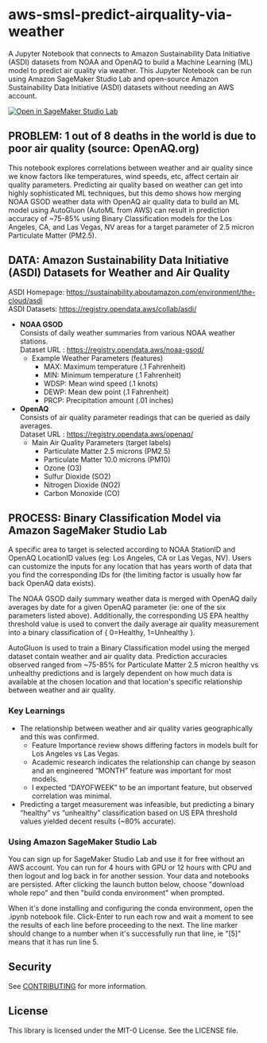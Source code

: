 # aws-smsl-predict-airquality-via-weather
A Jupyter Notebook that connects to Amazon Sustainability Data Initiative (ASDI) datasets from NOAA and OpenAQ to build a Machine Learning (ML) model to predict air quality via weather. This Jupyter Notebook can be run using Amazon SageMaker Studio Lab and open-source Amazon Sustainability Data Initiative (ASDI) datasets without needing an AWS account.

[![Open in SageMaker Studio Lab](https://studiolab.sagemaker.aws/studiolab.svg)](https://github.com/aws-samples/aws-smsl-predict-airquality-via-weather/blob/main/aq_by_weather.ipynb)

## PROBLEM: 1 out of 8 deaths in the world is due to poor air quality (source: OpenAQ.org)
This notebook explores correlations between weather and air quality since we know factors like temperatures, wind speeds, etc, affect certain air quality parameters. Predicting air quality based on weather can get into highly sophisticated ML techniques, but this demo shows how merging NOAA GSOD weather data with OpenAQ air quality data to build an ML model using AutoGluon (AutoML from AWS) can result in prediction accuracy of ~75-85% using Binary Classification models for the Los Angeles, CA, and Las Vegas, NV areas for a target parameter of 2.5 micron Particulate Matter (PM2.5).

## DATA: Amazon Sustainability Data Initiative (ASDI) Datasets for Weather and Air Quality
ASDI Homepage: https://sustainability.aboutamazon.com/environment/the-cloud/asdi \
ASDI Datasets: https://registry.opendata.aws/collab/asdi/

- **NOAA GSOD**\
  Consists of daily weather summaries from various NOAA weather stations.\
  Dataset URL : https://registry.opendata.aws/noaa-gsod/
  - Example Weather Parameters (features)
    - MAX: Maximum temperature (.1 Fahrenheit)
    - MIN: Minimum temperature (.1 Fahrenheit)
    - WDSP: Mean wind speed (.1 knots)
    - DEWP: Mean dew point (.1 Fahrenheit)
    - PRCP: Precipitation amount (.01 inches)
- **OpenAQ**\
  Consists of air quality parameter readings that can be queried as daily averages.\
  Dataset URL : https://registry.opendata.aws/openaq/
  - Main Air Quality Parameters (target labels)
    - Particulate Matter 2.5 microns (PM2.5)
    - Particulate Matter 10.0 microns (PM10)
    - Ozone (O3)
    - Sulfur Dioxide (SO2)
    - Nitrogen Dioxide (NO2)
    - Carbon Monoxide (CO)

## PROCESS: Binary Classification Model via Amazon SageMaker Studio Lab
A specific area to target is selected according to NOAA StationID and OpenAQ LocationID values (eg: Los Angeles, CA or Las Vegas, NV).  Users can customize the inputs for any location that has years worth of data that you find the corresponding IDs for (the limiting factor is usually how far back OpenAQ data exists).

The NOAA GSOD daily summary weather data is merged with OpenAQ daily averages by date for a given OpenAQ parameter (ie: one of the six parameters listed above). Additionally, the corresponding US EPA healthy threshold value is used to convert the daily average air quality measurement into a binary classification of { 0=Healthy, 1=Unhealthy }.

AutoGluon is used to train a Binary Classification model using the merged dataset contain weather and air quality data.  Prediction accuracies observed ranged from ~75-85% for Particulate Matter 2.5 micron healthy vs unhealthy predictions and is largely dependent on how much data is available at the chosen location and that location's specific relationship between weather and air quality.

### Key Learnings
- The relationship between weather and air quality varies geographically and this was confirmed.
  - Feature Importance review shows differing factors in models built for Los Angeles vs Las Vegas.
  - Academic research indicates the relationship can change by season and an engineered “MONTH” feature was important for most models.
  - I expected “DAYOFWEEK” to be an important feature, but observed correlation was minimal.
- Predicting a target measurement was infeasible, but predicting a binary “healthy” vs “unhealthy” classification based on US EPA threshold values yielded decent results (~80% accurate).

### Using Amazon SageMaker Studio Lab
You can sign up for SageMaker Studio Lab and use it for free without an AWS account. You can run for 4 hours with GPU or 12 hours with CPU and then logout and log back in for another session. Your data and notebooks are persisted. After clicking the launch button below, choose "download whole repo" and then "build conda environment" when prompted.

When it's done installing and configuring the conda environment, open the .ipynb notebook file. Click-Enter to run each row and wait a moment to see the results of each line before proceeding to the next. The line marker should change to a number when it's successfully run that line, ie "[5]" means that it has run line 5.

## Security

See [CONTRIBUTING](CONTRIBUTING.md#security-issue-notifications) for more information.

## License

This library is licensed under the MIT-0 License. See the LICENSE file.